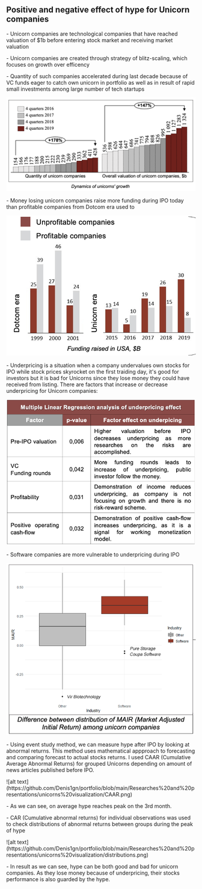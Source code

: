 ## Positive and negative effect of hype for Unicorn companies
<p>- Unicorn companies are technological companies that have reached valuation of $1b before entering stock market and receiving market valuation <p>
<p>- Unicorn companies are created through strategy of blitz-scaling, which focuses on growth over efficency<p>
<p>- Quantity of such companies accelerated during last decade because of VC funds eager to catch own unicorn in portfolio as well as in result of rapid small investments among large number of tech startups<p>
  
![alt text](https://github.com/Denis1gn/portfolio/blob/main/Researches%20and%20presentations/unicorns%20visualization/Number%20of%20companies.png)
  
<p>- Money losing unicorn companies raise more funding during IPO today than profitable companies from Dotcom era used to<p>
  
![alt text](https://github.com/Denis1gn/portfolio/blob/main/Researches%20and%20presentations/unicorns%20visualization/Quantity.png)
 
  
<p>- Underpricing is a situation when a company undervalues own stocks for IPO while stock prices skyrocket on the first traiding day, it's good for investors but it is bad for Unicorns since they lose money they could have received from listing. There are factors that increase or decrease underpricing for Unicorn companies: <p>

![alt text](https://github.com/Denis1gn/portfolio/blob/main/Researches%20and%20presentations/unicorns%20visualization/regressionunderpricing.png)

<p>- Software companies are more vulnerable to underpricing during IPO<p>

![alt text](https://github.com/Denis1gn/portfolio/blob/main/Researches%20and%20presentations/unicorns%20visualization/software.png)


<p>- Using event study method, we can measure hype after IPO by looking at abnormal returns. This method uses mathematical appproach to forecasting and comparing forecast to actual stocks returns. I used CAAR (Cumulative Average Abnormal Returns) for grouped Unicorns depending on amount of news articles published before IPO.<p>
![alt text](https://github.com/Denis1gn/portfolio/blob/main/Researches%20and%20presentations/unicorns%20visualization/CAAR.png)

<p>- As we can see, on average hype reaches peak on the 3rd month. <p>
  
  
<p>- CAR (Cumulative abnormal returns) for individual observations was used to check distributions of abnormal returns between groups during the peak of hype<p>
![alt text](https://github.com/Denis1gn/portfolio/blob/main/Researches%20and%20presentations/unicorns%20visualization/distributions.png)
  
<p>- In result as we can see, hype can be both good and bad for unicorn companies. As they lose money because of underpricing, their stocks performance is also guarded by the hype. 




  


